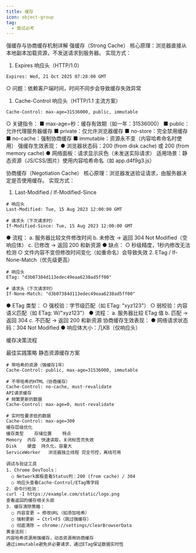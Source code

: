 ```yaml
---
title: 缓存
icon: object-group
tag:
  - 面试必考
---
```




强缓存与协商缓存机制详解
强缓存（Strong Cache）
核心原理：浏览器直接从本地副本加载资源，不发送请求到服务器。
实现方式：
1. Expires 响应头（HTTP/1.0）
```
Expires: Wed, 21 Oct 2025 07:28:00 GMT
```
  ○ 问题：依赖客户端时间，时间不同步会导致缓存失效异常

1. Cache-Control 响应头（HTTP/1.1 主流方案）
```
Cache-Control: max-age=31536000, public, immutable
```
  ○ 关键指令：
    ■ max-age=秒：缓存有效期（如一年：31536000）
    ■ public：允许代理服务器缓存
    ■ private：仅允许浏览器缓存
    ■ no-store：完全禁用缓存
    ■ no-cache：强制协商缓存
    ■ immutable：资源永不变（内容哈希命名时使用）
强缓存生效表现：
● 浏览器状态码：200 (from disk cache) 或 200 (from memory cache)
● 网络面板：请求显示灰色（未发送实际请求）
适用场景：静态资源（JS/CSS/图片）使用内容哈希命名（如 app.d4f9g3.js）

协商缓存（Negotiation Cache）
核心原理：浏览器发送验证请求，由服务器决定是否使用缓存。
实现方式：
1. Last-Modified / If-Modified-Since
```
# 响应头
Last-Modified: Tue, 15 Aug 2023 12:00:00 GMT

# 请求头（下次请求时）
If-Modified-Since: Tue, 15 Aug 2023 12:00:00 GMT
```
● 流程：
  a. 服务器比较文件修改时间
  b. 未修改 → 返回 304 Not Modified（空响应体）
  c. 已修改 → 返回 200 和新资源
● 缺点：
  ○ 秒级精度，1秒内修改无法检测
  ○ 文件内容不变但修改时间变化（如重命名）会导致失效
2. ETag / If-None-Match（优先级更高）
```
# 响应头
ETag: "d3b07384d113edec49eaa6238ad5ff00"

# 请求头（下次请求时）
If-None-Match: "d3b07384d113edec49eaa6238ad5ff00"
```
● ETag 类型：
  ○ 强校验：字节级匹配（如 ETag: "xyz123"）
  ○ 弱校验：内容语义匹配（如 ETag: W/"xyz123"）
● 流程：
  a. 服务器比较 ETag 值
  b. 匹配 → 返回 304
  c. 不匹配 → 返回 200 和新资源
协商缓存生效表现：
● 网络请求状态码：304 Not Modified
● 响应体大小：几KB（仅响应头）

缓存决策流程


最佳实践策略
静态资源缓存方案
```
# 带哈希的资源（强缓存1年）
Cache-Control: public, max-age=31536000, immutable

# 不带哈希的HTML（协商缓存）
Cache-Control: no-cache, must-revalidate
API请求缓存
# 频繁更新的数据
Cache-Control: max-age=0, must-revalidate

# 实时性要求低的数据
Cache-Control: max-age=300
缓存层级优化
缓存类型	存储位置	特点
Memory	内存	快速读取，关闭标签页失效
Disk	硬盘	持久化，容量大
ServiceWorker	浏览器独立线程	完全可控，离线可用

调试与验证工具
1. Chrome DevTools：
  ○ Network面板查看Status列：200 (from cache) / 304
  ○ 响应头查看Cache-Control/ETag等字段
2. 命令行检测：
curl -I https://example.com/static/logo.png
查看返回的缓存相关头部
3. 缓存清除策略：
  ○ 内容变更 → 修改URL（如添加哈希）
  ○ 强制更新 → Ctrl+F5（跳过强缓存）
  ○ 彻底清除 → chrome://settings/clearBrowserData
黄金法则：
内容哈希资源用强缓存，动态资源用协商缓存
通过immutable避免非必要请求，通过ETag保证数据实时性